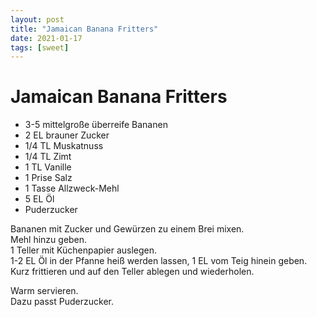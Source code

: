```yaml
---
layout: post
title: "Jamaican Banana Fritters"
date: 2021-01-17
tags: [sweet]
---
```

# Jamaican Banana Fritters

- 3-5 mittelgroße überreife Bananen
- 2 EL brauner Zucker
- 1/4 TL Muskatnuss
- 1/4 TL Zimt
- 1 TL Vanille
- 1 Prise Salz
- 1 Tasse Allzweck-Mehl
- 5 EL Öl
- Puderzucker

Bananen mit Zucker und Gewürzen zu einem Brei mixen.  
Mehl hinzu geben.  
1 Teller mit Küchenpapier auslegen.  
1-2 EL Öl in der Pfanne heiß werden lassen, 1 EL vom Teig hinein geben.  
Kurz frittieren und auf den Teller ablegen und wiederholen.  

Warm servieren.  
Dazu passt Puderzucker.  
